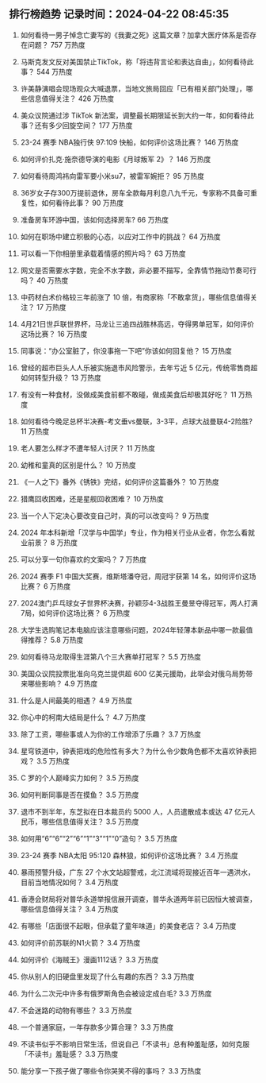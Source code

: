
## 排行榜趋势 记录时间：2024-04-22 08:45:35
  
  1. 如何看待一男子悼念亡妻写的《我妻之死》这篇文章？加拿大医疗体系是否存在问题？ 757 万热度
    
  2. 马斯克发文反对美国禁止TikTok，称「将违背言论和表达自由」，如何看待此事？ 544 万热度
    
  3. 许美静演唱会现场观众大喊退票，当地文旅局回应「已有相关部门处理」，哪些信息值得关注？ 426 万热度
    
  4. 美众议院通过涉 TikTok 新法案，调整最长期限延长到大约一年，如何看待此事？还有多少回旋空间？ 177 万热度
    
  5. 23-24 赛季 NBA独行侠 97:109 快船，如何评价这场比赛？ 146 万热度
    
  6. 如何评价扎克·施奈德导演的电影《月球叛军 2》？ 146 万热度
    
  7. 如何看待周鸿祎向雷军要小米su7，被雷军婉拒？ 95 万热度
    
  8. 36岁女子存300万提前退休，房车全款每月利息八九千元，专家称不具备可重复性，如何看待此事？ 90 万热度
    
  9. 准备房车环游中国，该如何选择房车? 66 万热度
    
  10. 如何在职场中建立积极的心态，以应对工作中的挑战？ 64 万热度
    
  11. 可以看一下你相册里承载着情感的照片吗？ 63 万热度
    
  12. 网文是否需要水字数，完全不水字数，非必要不描写，全靠情节拖动节奏可行吗？ 40 万热度
    
  13. 中药材白术价格较三年前涨了 10 倍，有商家称「不敢拿货」，哪些信息值得关注？ 17 万热度
    
  14. 4月21日世乒联世界杯，马龙让三追四战胜林高远，夺得男单冠军，如何评价这场比赛？ 16 万热度
    
  15. 同事说：“办公室脏了，你没事拖一下吧”你该如何回复他？ 15 万热度
    
  16. 曾经的超市巨头人人乐被实施退市风险警示，去年亏近 5 亿元，传统零售商超如何转型升级？ 13 万热度
    
  17. 有没有一种食材，没做成美食前都不敢碰，做成美食后却极其好吃？ 11 万热度
    
  18. 如何看待今晚足总杯半决赛-考文垂vs曼联，3-3平，点球大战曼联4-2险胜? 11 万热度
    
  19. 老人要怎么样才不遭年轻人讨厌？ 11 万热度
    
  20. 幼稚和童真的区别是什么？ 10 万热度
    
  21. 《一人之下》番外《锈铁》完结，如何评价这篇番外？ 10 万热度
    
  22. 猎鹰回收困难，还是星舰回收困难？ 10 万热度
    
  23. 当一个人下定决心要改变自己时，真的可以改变吗？ 9 万热度
    
  24. 2024 年本科新增「汉学与中国学」专业，作为相关行业从业者，你怎么看就业前景？ 8 万热度
    
  25. 可以分享一句你喜欢的文案吗？ 7 万热度
    
  26. 2024 赛季 F1 中国大奖赛，维斯塔潘夺冠，周冠宇获第 14 名，如何评价这场比赛？ 6 万热度
    
  27. 2024澳门乒乓球女子世界杯决赛，孙颖莎4-3战胜王曼昱夺得冠军，两人打满7局，如何评价这场比赛？ 6 万热度
    
  28. 大学生选购笔记本电脑应该注意哪些问题，2024年轻薄本新品中哪一款最值得推荐？ 5.8 万热度
    
  29. 如何看待马龙取得生涯第八个三大赛单打冠军？ 5.5 万热度
    
  30. 美国众议院投票批准向乌克兰提供超 600 亿美元援助，此举会对俄乌局势带来哪些影响？ 4.9 万热度
    
  31. 什么是人间最美的相遇？ 4.9 万热度
    
  32. 你心中的柯南大结局是什么？ 4.7 万热度
    
  33. 除了工资，哪些事或人为你的工作增添了乐趣？ 3.7 万热度
    
  34. 星穹铁道中，钟表把戏的危险性有多大？为什么令少数角色都不太喜欢钟表把戏？ 3.5 万热度
    
  35. C 罗的个人巅峰实力如何？ 3.5 万热度
    
  36. 如何判断同事是否在摸鱼？ 3.5 万热度
    
  37. 退市不到半年，东芝拟在日本裁员约 5000 人，人员遣散成本或达 47 亿元人民币，哪些信息值得关注？ 3.5 万热度
    
  38. 如何用“6”“6”“2”“6”“1”“3”“1”“0”造句？ 3.5 万热度
    
  39. 23-24 赛季 NBA太阳 95:120 森林狼，如何评价这场比赛？ 3.4 万热度
    
  40. 暴雨预警升级，广东 27 个水文站超警戒，北江流域将现接近百年一遇洪水，目前当地情况如何？ 3.4 万热度
    
  41. 香港会财局将对普华永道举报信展开调查，普华永道两年前已因恒大被调查，哪些信息值得关注？ 3.4 万热度
    
  42. 有哪些「店面很不起眼，但承载了童年味道」的美食老店？ 3.4 万热度
    
  43. 如何评价前苏联的N1火箭？ 3.4 万热度
    
  44. 如何评价《海贼王》漫画1112话？ 3.3 万热度
    
  45. 你从别人的旧硬盘里发现了什么有趣的东西？ 3.3 万热度
    
  46. 为什么二次元中许多有俄罗斯角色会被设定成白毛? 3.3 万热度
    
  47. 不会迷路的动物有哪些？ 3.3 万热度
    
  48. 一个普通家庭，一年存款多少算合理？ 3.3 万热度
    
  49. 不读书似乎不影响日常生活，但说自己「不读书」总有种羞耻感，如何克服「不读书」羞耻感？ 3.3 万热度
    
  50. 能分享一下孩子做了哪些令你哭笑不得的事吗？ 3.3 万热度
    